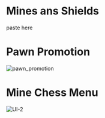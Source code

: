 # Mines ans Shields
paste here

# Pawn Promotion
![pawn_promotion](https://user-images.githubusercontent.com/97707320/158883047-6127cc57-48ee-4a6d-8360-37f83992732d.gif)

# Mine Chess Menu
![UI-2](https://user-images.githubusercontent.com/97707320/158878571-28360a18-dd0a-4187-9bec-f750a3a895ac.png)
